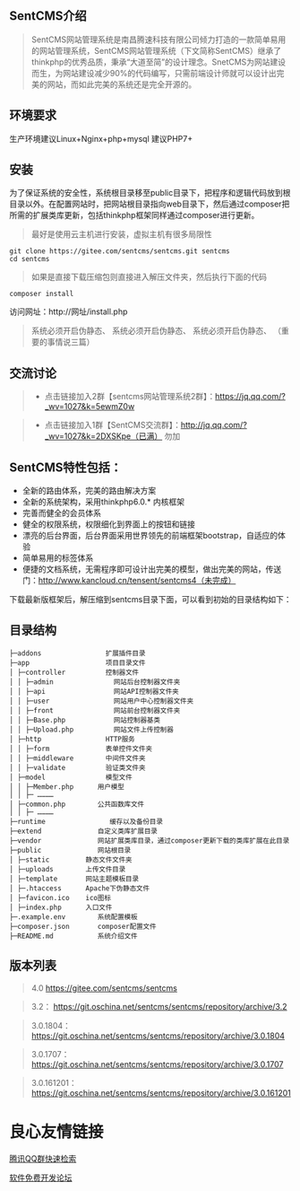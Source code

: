 ## SentCMS介绍
> SentCMS网站管理系统是南昌腾速科技有限公司倾力打造的一款简单易用的网站管理系统，SentCMS网站管理系统（下文简称SentCMS）继承了thinkphp的优秀品质，秉承“大道至简”的设计理念。SnetCMS为网站建设而生，为网站建设减少90%的代码编写，只需前端设计师就可以设计出完美的网站，而如此完美的系统还是完全开源的。

## 环境要求

生产环境建议Linux+Nginx+php+mysql
建议PHP7+

## 安装

为了保证系统的安全性，系统根目录移至public目录下，把程序和逻辑代码放到根目录以外。在配置网站时，把网站根目录指向web目录下，然后通过composer把所需的扩展类库更新，包括thinkphp框架同样通过composer进行更新。

> 最好是使用云主机进行安装，虚拟主机有很多局限性

```
git clone https://gitee.com/sentcms/sentcms.git sentcms
cd sentcms
```
> 如果是直接下载压缩包则直接进入解压文件夹，然后执行下面的代码

```
composer install
```

访问网址：http://网址/install.php

> 系统必须开启伪静态、
> 系统必须开启伪静态、
> 系统必须开启伪静态、
>（重要的事情说三篇）

## 交流讨论

>  * 点击链接加入2群【sentcms网站管理系统2群】：https://jq.qq.com/?_wv=1027&k=5ewmZ0w

>  * 点击链接加入1群【SentCMS交流群】：http://jq.qq.com/?_wv=1027&k=2DXSKpe（已满） 勿加


## SentCMS特性包括：
* 全新的路由体系，完美的路由解决方案
* 全新的系统架构，采用thinkphp6.0.* 内核框架
* 完善而健全的会员体系
* 健全的权限系统，权限细化到界面上的按钮和链接
* 漂亮的后台界面，后台界面采用世界领先的前端框架bootstrap，自适应的体验
* 简单易用的标签体系
* 便捷的文档系统，无需程序即可设计出完美的模型，做出完美的网站，传送门：http://www.kancloud.cn/tensent/sentcms4（未完成）

下载最新版框架后，解压缩到sentcms目录下面，可以看到初始的目录结构如下：
## 目录结构
~~~
├─addons                扩展插件目录
├─app                   项目目录文件
│ ├─controller          控制器文件
│ │ ├─admin               网站后台控制器文件夹
│ │ ├─api                 网站API控制器文件夹
│ │ ├─user                网站用户中心控制器文件夹
│ │ ├─front               网站前台控制器文件夹
│ │ ├─Base.php            网站控制器基类
│ │ ├─Upload.php          网站文件上传控制器
│ ├─http                HTTP服务
│ │ ├─form              表单控件文件夹
│ │ ├─middleware        中间件文件夹
│ │ ├─validate          验证类文件夹
│ ├─model               模型文件
│ │ ├─Member.php      用户模型
│ │ ├─ …………
│ ├─common.php        公共函数库文件
│ │ ├─ …………
├─runtime                缓存以及备份目录
├─extend              自定义类库扩展目录
├─vendor              网站扩展类库目录，通过composer更新下载的类库扩展在此目录
├─public              网站根目录
│ ├─static         静态文件文件夹
│ ├─uploads        上传文件目录
│ ├─template       网站主题模板目录
│ ├─.htaccess      Apache下伪静态文件
│ ├─favicon.ico    ico图标
│ ├─index.php      入口文件
├─.example.env        系统配置模板
├─composer.json       composer配置文件
├─README.md           系统介绍文件
~~~

## 版本列表

> 4.0  https://gitee.com/sentcms/sentcms

> 3.2： https://git.oschina.net/sentcms/sentcms/repository/archive/3.2

> 3.0.1804： https://git.oschina.net/sentcms/sentcms/repository/archive/3.0.1804

> 3.0.1707： https://git.oschina.net/sentcms/sentcms/repository/archive/3.0.1707

> 3.0.161201：https://git.oschina.net/sentcms/sentcms/repository/archive/3.0.161201


 # 良心友情链接

[腾讯QQ群快速检索](http://u.720life.cn/s/8cf73f7c)

[软件免费开发论坛](http://u.720life.cn/s/bbb01dc0)